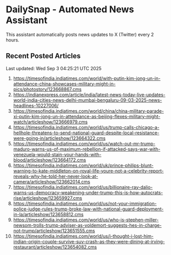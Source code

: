# DailySnap - Automated News Assistant

This assistant automatically posts news updates to X (Twitter) every 2 hours.

## Recent Posted Articles

Last updated: Wed Sep  3 04:25:21 UTC 2025

1. https://timesofindia.indiatimes.com/world/with-putin-kim-jong-un-in-attendance-china-showcases-military-might-in-pics/photostory/123668867.cms
2. https://indianexpress.com/article/india/latest-news-today-live-updates-world-india-cities-news-delhi-mumbai-bengaluru-09-03-2025-news-headlines-10227006/
3. https://timesofindia.indiatimes.com/world/china/china-military-parade-xi-putin-kim-jong-un-in-attendance-as-beijing-flexes-military-might-watch/articleshow/123666979.cms
4. https://timesofindia.indiatimes.com/world/us/trump-calls-chicago-a-hellhole-threatens-to-send-national-guard-despite-local-resistance-were-going-in/articleshow/123664322.cms
5. https://timesofindia.indiatimes.com/world/us/watch-out-mr-trump-maduro-warns-us-of-maximum-rebellion-if-attacked-says-war-with-venezuela-would-stain-your-hands-with-blood/articleshow/123664172.cms
6. https://timesofindia.indiatimes.com/world/uk/prince-philips-blunt-warning-to-kate-middleton-on-royal-life-youre-not-a-celebrity-report-reveals-why-he-told-her-never-look-at-camera/articleshow/123662014.cms
7. https://timesofindia.indiatimes.com/world/us/billionaire-ray-dalio-warns-us-democracy-weakening-under-trump-this-is-how-autocrats-rise/articleshow/123659927.cms
8. https://timesofindia.indiatimes.com/world/us/not-your-immigration-police-judge-rules-trump-broke-law-with-national-guard-deployment-in-la/articleshow/123658812.cms
9. https://timesofindia.indiatimes.com/world/us/who-is-stephen-miller-newsom-trolls-trump-adviser-as-voldemort-suggests-hes-in-charge-not-trump/articleshow/123651555.cms
10. https://timesofindia.indiatimes.com/world/us/i-thought-i-lost-him-indian-origin-couple-survive-suv-crash-as-they-were-dining-at-irving-restaurant/articleshow/123654082.cms
